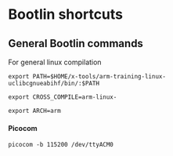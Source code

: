 # Bootlin shortcuts
## General Bootlin commands
For general linux compilation

`export PATH=$HOME/x-tools/arm-training-linux-uclibcgnueabihf/bin/:$PATH`

`export CROSS_COMPILE=arm-linux-`

`export ARCH=arm`


#### Picocom
`picocom -b 115200 /dev/ttyACM0`



